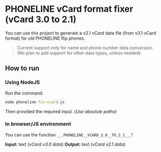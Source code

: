 # PHONELINE vCard format fixer (vCard 3.0 to 2.1)

You can use this project to generate a v2.1 vCard data file (from v3.1 vCard format) for old PHONELINE flip phones.

> Current support only for name and phone number data conversion. (No plan to add support for other data types, unless needed)

## How to run

### Using NodeJS

Run the command:

```cmd
node phoneline-fix-vcard.js
```

Then provided the required input. (*Use absolute paths*)

### In browser/JS environment

You can use the function `___PHONELINE__VCARD_3_0__TO_2_1___`!

**Input:** text (*vCard v3.0 data*)
**Output:** text (*vCard v2.1 data*)
